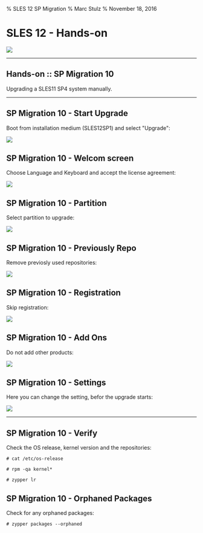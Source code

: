 % SLES 12 SP Migration
% Marc Stulz
% November 18, 2016

#  SLES 12 - Hands-on

![](static/sles12.png)

---

## Hands-on :: SP Migration 10

Upgrading a SLES11 SP4 system manually.

---

## SP Migration 10 - Start Upgrade

Boot from installation medium (SLES12SP1) and select "Upgrade":

![](static/upg_process_01.png)

## SP Migration 10 - Welcom screen

Choose Language and Keyboard and accept the license agreement:

![](static/upg_process_02.png)

## SP Migration 10 - Partition

Select partition to upgrade:

![](static/upg_process_03.png)

## SP Migration 10 - Previously Repo

Remove previosly used repositories:

![](static/upg_process_04.png)

## SP Migration 10 - Registration

Skip registration:

![](static/upg_process_05.png)

## SP Migration 10 - Add Ons

Do not add other products:

![](static/upg_process_06.png)

## SP Migration 10 - Settings

Here you can change the setting, befor the upgrade starts:

![](static/upg_process_07.png)

---

## SP Migration 10 - Verify

Check the OS release, kernel version and the repositories:

```text
# cat /etc/os-release

# rpm -qa kernel*

# zypper lr
```

## SP Migration 10 - Orphaned Packages

Check for any orphaned packages:

```text
# zypper packages --orphaned
```

